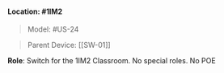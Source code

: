 #### Location: #1IM2 

> Model: #US-24

> Parent Device: [[SW-01]]

**Role**: Switch for the 1IM2 Classroom. No special roles. No POE
